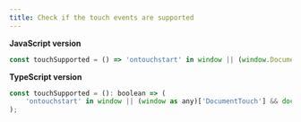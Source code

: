 ```yaml
---
title: Check if the touch events are supported
---
```


**JavaScript version**

```js
const touchSupported = () => 'ontouchstart' in window || (window.DocumentTouch && document instanceof window.DocumentTouch);
```

**TypeScript version**

```js
const touchSupported = (): boolean => (
    'ontouchstart' in window || (window as any)['DocumentTouch'] && document instanceof (window as any)['DocumentTouch']
);
```
